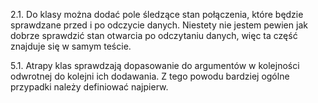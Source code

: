 2.1. Do klasy można dodać pole śledzące stan połączenia, które będzie sprawdzane przed i po odczycie danych. Niestety nie jestem pewien jak dobrze sprawdzić stan otwarcia po odczytaniu danych, więc ta część znajduje się w samym teście.

5.1. Atrapy klas sprawdzają dopasowanie do argumentów w kolejności odwrotnej do kolejni ich dodawania. Z tego powodu bardziej ogólne przypadki należy definiować najpierw.
